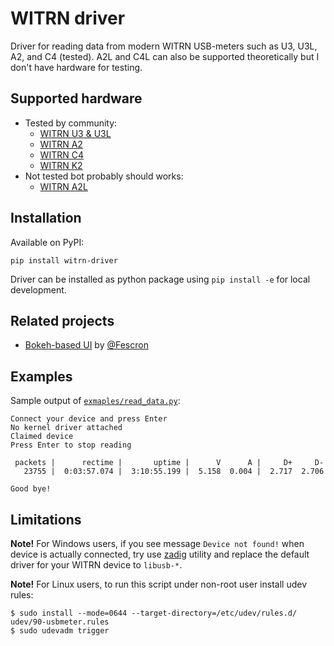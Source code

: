 # WITRN driver

Driver for reading data from modern WITRN USB-meters
such as U3, U3L, A2, and C4 (tested). A2L and C4L can
also be supported theoretically but I don't have hardware
for testing.

## Supported hardware

* Tested by community:
  * [WITRN U3 & U3L](https://www.witrn.com/?p=92)
  * [WITRN A2](https://www.witrn.com/?p=88)
  * [WITRN C4](https://www.witrn.com/?p=2169)
  * [WITRN K2](https://www.witrn.com/?p=2105)
* Not tested bot probably should works:
  * [WITRN A2L](https://www.witrn.com/?p=88)

## Installation

Available on PyPI:
```shell
pip install witrn-driver
```

Driver can be installed as python package
using  `pip install -e` for local development.

## Related projects

* [Bokeh-based UI](https://github.com/Fescron/witrn-ui-bokeh) by [@Fescron](https://github.com/Fescron)

## Examples

Sample output of [`exmaples/read_data.py`](examples/read_data.py):

```
Connect your device and press Enter
No kernel driver attached
Claimed device
Press Enter to stop reading

 packets |      rectime |       uptime |      V      A |     D+     D-
   23755 |  0:03:57.074 |  3:10:55.199 |  5.158  0.004 |  2.717  2.706

Good bye!
```

## Limitations

**Note!** For Windows users, if you see message `Device not found!` when device is
actually connected, try use [zadig](https://github.com/pbatard/libwdi/releases)
utility and replace the default driver for your WITRN device to `libusb-*`.

**Note!** For Linux users, to run this script under non-root user install udev rules:

```shell
$ sudo install --mode=0644 --target-directory=/etc/udev/rules.d/ udev/90-usbmeter.rules
$ sudo udevadm trigger
```
